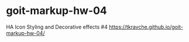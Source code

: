 # goit-markup-hw-04
HA Icon Styling and Decorative effects #4
https://tkravche.github.io/goit-markup-hw-04/
